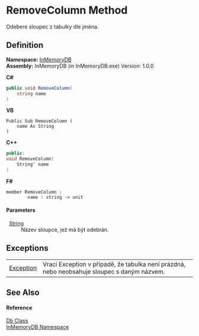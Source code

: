 # RemoveColumn Method


Odebere sloupec z tabulky dle jména.



## Definition
**Namespace:** <a href="InMemoryDB/Help/044e8d7f-0f94-a8b4-bd65-529f6359fdf7">InMemoryDB</a>  
**Assembly:** InMemoryDB (in InMemoryDB.exe) Version: 1.0.0

**C#**
``` C#
public void RemoveColumn(
	string name
)
```
**VB**
``` VB
Public Sub RemoveColumn ( 
	name As String
)
```
**C++**
``` C++
public:
void RemoveColumn(
	String^ name
)
```
**F#**
``` F#
member RemoveColumn : 
        name : string -> unit 
```



#### Parameters
<dl><dt>  <a href="InMemoryDB/Help/https://learn.microsoft.com/dotnet/api/system.string" target="_blank" rel="noopener noreferrer">String</a></dt><dd>Název sloupce, jež má být odebrán.</dd></dl>

## Exceptions
<table>
<tr>
<td><a href="InMemoryDB/Help/https://learn.microsoft.com/dotnet/api/system.exception" target="_blank" rel="noopener noreferrer">Exception</a></td>
<td>Vrací Exception v případě, že tabulka není prázdná, nebo neobsahuje sloupec s daným názvem.</td></tr>
</table>

## See Also


#### Reference
<a href="InMemoryDB/Help/072256a6-4e86-2a0a-723b-934e64bcdb43">Db Class</a>  
<a href="InMemoryDB/Help/044e8d7f-0f94-a8b4-bd65-529f6359fdf7">InMemoryDB Namespace</a>  
